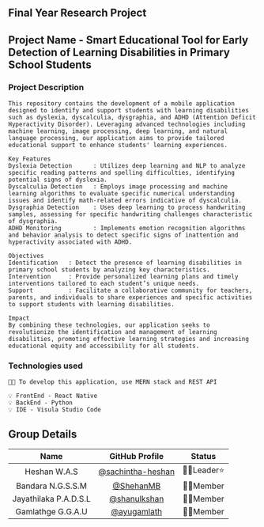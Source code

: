 
## Final Year Research Project
## Project Name - Smart Educational Tool for Early Detection of Learning Disabilities in Primary School Students
### Project Description

```
This repository contains the development of a mobile application designed to identify and support students with learning disabilities such as dyslexia, dyscalculia, dysgraphia, and ADHD (Attention Deficit Hyperactivity Disorder). Leveraging advanced technologies including machine learning, image processing, deep learning, and natural language processing, our application aims to provide tailored educational support to enhance students' learning experiences.

Key Features
Dyslexia Detection      : Utilizes deep learning and NLP to analyze specific reading patterns and spelling difficulties, identifying potential signs of dyslexia.
Dyscalculia Detection   : Employs image processing and machine learning algorithms to evaluate specific numerical understanding issues and identify math-related errors indicative of dyscalculia.
Dysgraphia Detection    : Uses deep learning to process handwriting samples, assessing for specific handwriting challenges characteristic of dysgraphia.
ADHD Monitoring         : Implements emotion recognition algorithms and behavior analysis to detect specific signs of inattention and hyperactivity associated with ADHD.

Objectives
Identification   : Detect the presence of learning disabilities in primary school students by analyzing key characteristics.
Intervention     : Provide personalized learning plans and timely interventions tailored to each student’s unique needs.
Support          : Facilitate a collaborative community for teachers, parents, and individuals to share experiences and specific activities to support students with learning disabilities.

Impact
By combining these technologies, our application seeks to revolutionize the identification and management of learning disabilities, promoting effective learning strategies and increasing educational equity and accessibility for all students.
```
### Technologies used

```
🧑‍💻 To develop this application, use MERN stack and REST API

💡 FrontEnd - React Native
💡 BackEnd - Python
💡 IDE - Visula Studio Code
```
## Group Details

| Name| GitHub Profile | Status| 
|:--------:|:--------:|:--------:|
| Heshan W.A.S | [@sachintha-heshan](https://github.com/sachintha-heshan) | 👨‍💻Leader⭐ |
| Bandara N.G.S.S.M | [@ShehanMB](https://github.com/ShehanMB) | 👨‍💻Member |
| Jayathilaka P.A.D.S.L | [@shanulkshan](https://github.com/shanulkshan) | 👨‍💻Member |
| Gamlathge G.G.A.U |[@ayugamlath](https://github.com/ayugamlath) | 👨‍💻Member |

